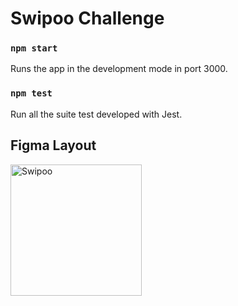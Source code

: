 # Swipoo Challenge

### `npm start`

Runs the app in the development mode in port 3000.

### `npm test`

Run all the suite test developed with Jest.

## Figma Layout

<img width="210" alt="Swipoo" src="https://user-images.githubusercontent.com/26439964/152507209-ab4e7050-26ff-431f-8982-4308af7ab29c.png">

